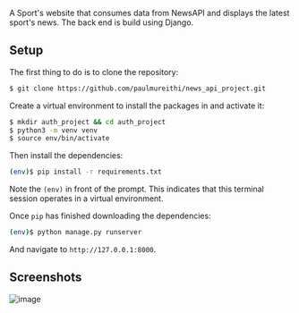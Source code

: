 A Sport's website that consumes data from NewsAPI and displays the latest sport's news. The back end is build using Django. 
## Setup

The first thing to do is to clone the repository:

```sh
$ git clone https://github.com/paulmureithi/news_api_project.git
```

Create a virtual environment to install the packages in and activate it:

```sh
$ mkdir auth_project && cd auth_project
$ python3 -m venv venv
$ source env/bin/activate
```

Then install the dependencies:

```sh
(env)$ pip install -r requirements.txt
```
Note the `(env)` in front of the prompt. This indicates that this terminal
session operates in a virtual environment.

Once `pip` has finished downloading the dependencies:
```sh
(env)$ python manage.py runserver
```
And navigate to `http://127.0.0.1:8000`.


## Screenshots
![image](https://user-images.githubusercontent.com/17989092/210066784-4aefaa00-7456-493f-b65e-81a893ab7988.png)

